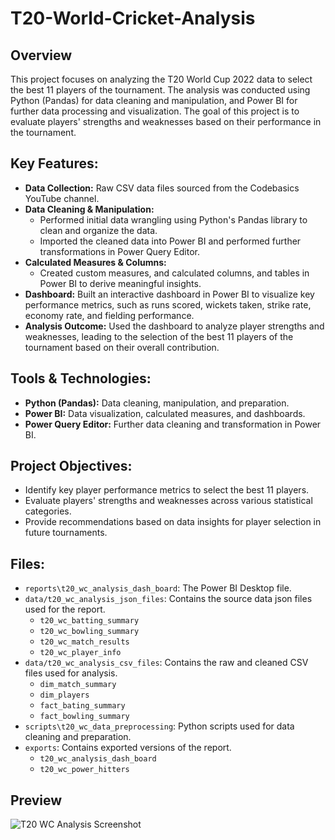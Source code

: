 # T20-World-Cricket-Analysis

## Overview
This project focuses on analyzing the T20 World Cup 2022 data to select the best 11 players of the tournament. The analysis was conducted using Python (Pandas) for data cleaning and manipulation, and Power BI for further data processing and visualization. The goal of this project is to evaluate players' strengths and weaknesses based on their performance in the tournament.

## Key Features:
- **Data Collection:** Raw CSV data files sourced from the Codebasics YouTube channel.
- **Data Cleaning & Manipulation:**
  - Performed initial data wrangling using Python's Pandas library to clean and organize the data.
  - Imported the cleaned data into Power BI and performed further transformations in Power Query Editor.
- **Calculated Measures & Columns:**
  - Created custom measures, and calculated columns, and tables in Power BI to derive meaningful insights.
- **Dashboard:** Built an interactive dashboard in Power BI to visualize key performance metrics, such as runs scored, wickets taken, strike rate, economy rate, and fielding performance.
- **Analysis Outcome:** Used the dashboard to analyze player strengths and weaknesses, leading to the selection of the best 11 players of the tournament based on their overall contribution.
## Tools & Technologies:
  - **Python (Pandas):** Data cleaning, manipulation, and preparation.
  - **Power BI:** Data visualization, calculated measures, and dashboards.
  - **Power Query Editor:** Further data cleaning and transformation in Power BI.
## Project Objectives:
- Identify key player performance metrics to select the best 11 players.
- Evaluate players' strengths and weaknesses across various statistical categories.
- Provide recommendations based on data insights for player selection in future tournaments.

## Files:
- `reports\t20_wc_analysis_dash_board`: The Power BI Desktop file.
- `data/t20_wc_analysis_json_files`: Contains the source data json files used for the report.
  - `t20_wc_batting_summary`
  - `t20_wc_bowling_summary`
  - `t20_wc_match_results`
  - `t20_wc_player_info`
- `data/t20_wc_analysis_csv_files`: Contains the raw and cleaned CSV files used for analysis.
  - `dim_match_summary`
  - `dim_players`
  - `fact_bating_summary`
  - `fact_bowling_summary`
- `scripts\t20_wc_data_preprocessing`: Python scripts used for data cleaning and preparation.
- `exports`: Contains exported versions of the report.
    - `t20_wc_analysis_dash_board`
    - `t20_wc_power_hitters`

## Preview
![T20 WC Analysis Screenshot](exports/t20_wc_power_hitters)
